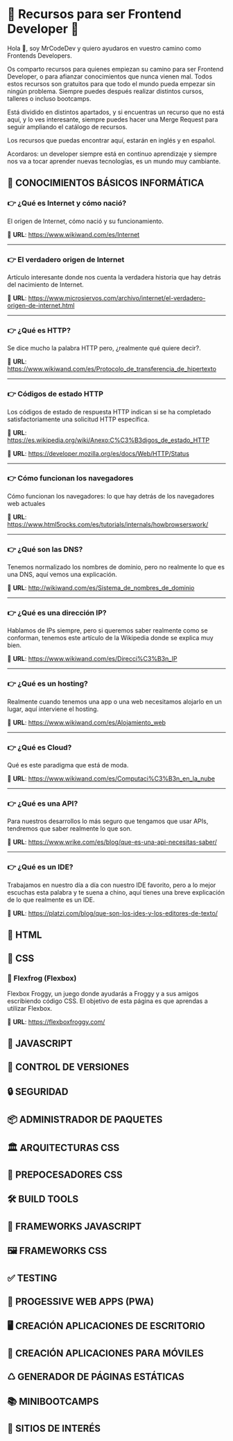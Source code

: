 # 🚀 Recursos para ser Frontend Developer 🚀

Hola 👋, soy MrCodeDev y quiero ayudaros en vuestro camino como Frontends Developers.

Os comparto recursos para quienes empiezan su camino para ser Frontend Developer, o para afianzar conocimientos que nunca vienen mal. Todos estos recursos son gratuitos para que todo el mundo pueda empezar sin ningún problema. Siempre puedes después realizar distintos cursos, talleres o incluso bootcamps.

Está dividido en distintos apartados, y si encuentras un recurso que no está aquí, y lo ves interesante, siempre puedes hacer una Merge Request para seguir ampliando el catálogo de recursos.

Los recursos que puedas encontrar aquí, estarán en inglés y en español.

Acordaros: un developer siempre está en continuo aprendizaje y siempre nos va a tocar aprender nuevas tecnologías, es un mundo muy cambiante.

## 📓 CONOCIMIENTOS BÁSICOS INFORMÁTICA

### 👉 ¿Qué es Internet y cómo nació?

El origen de Internet, cómo nació y su funcionamiento.

🔗 **URL**: https://www.wikiwand.com/es/Internet

---

### 👉 El verdadero origen de Internet

Artículo interesante donde nos cuenta la verdadera historia que hay detrás del nacimiento de Internet.

🔗 **URL**: https://www.microsiervos.com/archivo/internet/el-verdadero-origen-de-internet.html

---

### 👉 ¿Qué es HTTP?

Se dice mucho la palabra HTTP pero, ¿realmente qué quiere decir?.

🔗 **URL**: https://www.wikiwand.com/es/Protocolo_de_transferencia_de_hipertexto

---

### 👉 Códigos de estado HTTP

Los códigos de estado de respuesta HTTP indican si se ha completado satisfactoriamente una solicitud HTTP específica.

🔗 **URL**: https://es.wikipedia.org/wiki/Anexo:C%C3%B3digos_de_estado_HTTP

🔗 **URL**: https://developer.mozilla.org/es/docs/Web/HTTP/Status

---

### 👉 Cómo funcionan los navegadores

Cómo funcionan los navegadores: lo que hay detrás de los navegadores web actuales

🔗 **URL**: https://www.html5rocks.com/es/tutorials/internals/howbrowserswork/

---

### 👉 ¿Qué son las DNS?

Tenemos normalizado los nombres de dominio, pero no realmente lo que es una DNS, aquí vemos una explicación.

🔗 **URL**: http://wikiwand.com/es/Sistema_de_nombres_de_dominio

---

### 👉 ¿Qué es una dirección IP?

Hablamos de IPs siempre, pero si queremos saber realmente como se conforman, tenemos este artículo de la Wikipedia donde se explica muy bien.

🔗 **URL**: https://www.wikiwand.com/es/Direcci%C3%B3n_IP

---

### 👉 ¿Qué es un hosting?

Realmente cuando tenemos una app o una web necesitamos alojarlo en un lugar, aquí interviene el hosting.

🔗 **URL**: https://www.wikiwand.com/es/Alojamiento_web

---

### 👉 ¿Qué es Cloud?

Qué es este paradigma que está de moda.

🔗 **URL**: https://www.wikiwand.com/es/Computaci%C3%B3n_en_la_nube

---

### 👉 ¿Qué es una API?

Para nuestros desarrollos lo más seguro que tengamos que usar APIs, tendremos que saber realmente lo que son.

🔗 **URL**: https://www.wrike.com/es/blog/que-es-una-api-necesitas-saber/

---

### 👉 ¿Qué es un IDE?

Trabajamos en nuestro día a día con nuestro IDE favorito, pero a lo mejor escuchas esta palabra y te suena a chino, aquí tienes una breve explicación de lo que realmente es un IDE.

🔗 **URL**: https://platzi.com/blog/que-son-los-ides-y-los-editores-de-texto/

## 📕 HTML

## 📘 CSS

### 🐸 Flexfrog (Flexbox)

Flexbox Froggy, un juego donde ayudarás a Froggy y a sus amigos escribiendo código CSS. El objetivo de esta página es que aprendas a utilizar Flexbox.

🔗 **URL**: https://flexboxfroggy.com/

## 📒 JAVASCRIPT

## 🛂 CONTROL DE VERSIONES

## 🔒 SEGURIDAD

## 📦 ADMINISTRADOR DE PAQUETES

## 🏛 ARQUITECTURAS CSS

## 🤖 PREPOCESADORES CSS

## 🛠 BUILD TOOLS

## 🧰 FRAMEWORKS JAVASCRIPT

## 🖼 FRAMEWORKS CSS

## ✅ TESTING

## 📱 PROGESSIVE WEB APPS (PWA)

## 🖥 CREACIÓN APLICACIONES DE ESCRITORIO

## 📲 CREACIÓN APLICACIONES PARA MÓVILES

## ♺ GENERADOR DE PÁGINAS ESTÁTICAS

## 📚 MINIBOOTCAMPS

## 🤔 SITIOS DE INTERÉS
